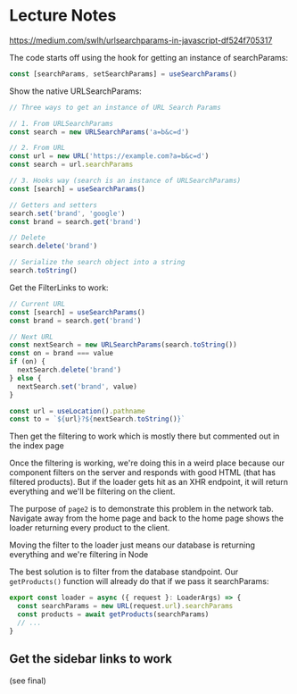 # Lecture Notes

https://medium.com/swlh/urlsearchparams-in-javascript-df524f705317

The code starts off using the hook for getting an instance of searchParams:

```js
const [searchParams, setSearchParams] = useSearchParams()
```

Show the native URLSearchParams:

```js
// Three ways to get an instance of URL Search Params

// 1. From URLSearchParams
const search = new URLSearchParams('a=b&c=d')

// 2. From URL
const url = new URL('https://example.com?a=b&c=d')
const search = url.searchParams

// 3. Hooks way (search is an instance of URLSearchParams)
const [search] = useSearchParams()

// Getters and setters
search.set('brand', 'google')
const brand = search.get('brand')

// Delete
search.delete('brand')

// Serialize the search object into a string
search.toString()
```

Get the FilterLinks to work:

```js
// Current URL
const [search] = useSearchParams()
const brand = search.get('brand')

// Next URL
const nextSearch = new URLSearchParams(search.toString())
const on = brand === value
if (on) {
  nextSearch.delete('brand')
} else {
  nextSearch.set('brand', value)
}

const url = useLocation().pathname
const to = `${url}?${nextSearch.toString()}`
```

Then get the filtering to work which is mostly there but commented out in the index page

Once the filtering is working, we're doing this in a weird place because our component filters on the server and responds with good HTML (that has filtered products). But if the loader gets hit as an XHR endpoint, it will return everything and we'll be filtering on the client.

The purpose of `page2` is to demonstrate this problem in the network tab. Navigate away from the home page and back to the home page shows the loader returning every product to the client.

Moving the filter to the loader just means our database is returning everything and we're filtering in Node

The best solution is to filter from the database standpoint. Our `getProducts()` function will already do that if we pass it searchParams:

```ts
export const loader = async ({ request }: LoaderArgs) => {
  const searchParams = new URL(request.url).searchParams
  const products = await getProducts(searchParams)
  // ...
}
```

## Get the sidebar links to work

(see final)
